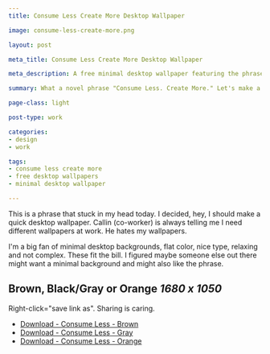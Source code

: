```yaml
---
title: Consume Less Create More Desktop Wallpaper

image: consume-less-create-more.png

layout: post

meta_title: Consume Less Create More Desktop Wallpaper

meta_description: A free minimal desktop wallpaper featuring the phrase "consume less. create more".  1680 x 1050.

summary: What a novel phrase "Consume Less. Create More." Let's make a wallpaper.

page-class: light

post-type: work

categories:
- design
- work

tags:
- consume less create more
- free desktop wallpapers
- minimal desktop wallpaper

---
```


This is a phrase that stuck in my head today. I decided, hey, I should make a quick desktop wallpaper. Callin (co-worker) is always telling me I need different wallpapers at work. He hates my wallpapers.

I'm a big fan of minimal desktop backgrounds, flat color, nice type, relaxing and not complex. These fit the bill. I figured maybe someone else out there might want a minimal background and might also like the phrase.

## Brown, Black/Gray or Orange <em>1680 x 1050</em>


Right-click="save link as". Sharing is caring.


<ul class="downloads">
  <li><a href="/assets/downloads/blog/images/consumeless.jpg">Download - Consume Less - Brown</a></li>
  <li><a href="/assets/downloads/blog/images/consumeless2.jpg">Download - Consume Less - Gray</a></li>
  <li><a href="/assets/downloads/blog/images/consumeless3.jpg">Download - Consume Less - Orange</a></li>
</ul>
